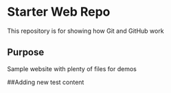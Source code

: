 # Starter Web Repo

This repository is for showing how Git and GitHub work

## Purpose

Sample website with plenty of files for demos

##Adding
new test content